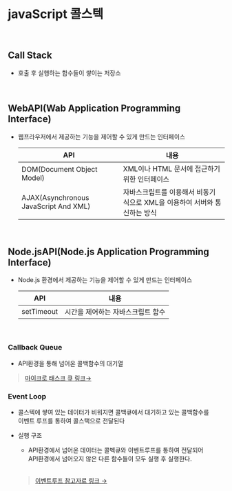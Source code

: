 # javaScript 콜스텍

<br />

## Call Stack
- 호출 후 실행하는 함수들이 쌓이는 저장소

<br />

## WebAPI(Wab Application Programming Interface)
- 웹프라우저에서 제공하는 기능을 제어할 수 있게 만드는 인터페이스

  API | 내용
  --|--
  DOM(Document Object Model) | XML이나 HTML 문서에 접근하기 위한 인터페이스
  AJAX(Asynchronous JavaScript And XML) | 자바스크립트를 이용해서 비동기식으로 XML을 이용하여 서버와 통신하는 방식

<br />

## Node.jsAPI(Node.js Application Programming Interface)
- Node.js 환경에서 제공하는 기능을 제어할 수 있게 만드는 인터페이스

  API | 내용
  --|--
  setTimeout | 시간을 제어하는 자바스크립트 함수
  <br />

### Callback Queue
  - API환경을 통해 넘어온 콜백함수의 대기열

> [마이크로 태스크 큐 링크→](https://ko.javascript.info/microtask-queue)

### Event Loop
  - 콜스텍에 쌓여 있는 데이터가 비워지면 콜백큐에서 대기하고 있는 콜백함수를  
    이벤트 루프를 통하여 콜스택으로 전달된다

  - 실행 구조
    - API환경에서 넘어온 데이터는 콜벡큐와 이벤트루프를 통하여 전달되어  
      API환경에서 넘어오지 않은 다른 함수들이 모두 실행 후 실행한다.  
      <br />

    > [이벤트루프 참고자료 링크 →](http://latentflip.com/loupe/?code=JC5vbignYnV0dG9uJywgJ2NsaWNrJywgZnVuY3Rpb24gb25DbGljaygpIHsKICAgIHNldFRpbWVvdXQoZnVuY3Rpb24gdGltZXIoKSB7CiAgICAgICAgY29uc29sZS5sb2coJ1lvdSBjbGlja2VkIHRoZSBidXR0b24hJyk7ICAgIAogICAgfSwgMjAwMCk7Cn0pOwoKY29uc29sZS5sb2coIkhpISIpOwoKc2V0VGltZW91dChmdW5jdGlvbiB0aW1lb3V0KCkgewogICAgY29uc29sZS5sb2coIkNsaWNrIHRoZSBidXR0b24hIik7Cn0sIDUwMDApOwoKY29uc29sZS5sb2coIldlbGNvbWUgdG8gbG91cGUuIik7!!!PGJ1dHRvbj5DbGljayBtZSE8L2J1dHRvbj4%3D)